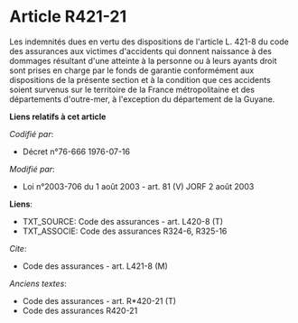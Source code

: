 # Article R421-21

Les indemnités dues en vertu des dispositions de l'article L. 421-8 du code des assurances aux victimes d'accidents qui
donnent naissance à des dommages résultant d'une atteinte à la personne ou à leurs ayants droit sont prises en charge par le
fonds de garantie conformément aux dispositions de la présente section et à la condition que ces accidents soient survenus
sur le territoire de la France métropolitaine et des départements d'outre-mer, à l'exception du département de la Guyane.

**Liens relatifs à cet article**

_Codifié par_:

  - Décret n°76-666 1976-07-16

_Modifié par_:

  - Loi n°2003-706 du 1 août 2003 - art. 81 (V) JORF 2 août 2003

**Liens**:

  - TXT_SOURCE: Code des assurances - art. L420-8 (T)
  - TXT_ASSOCIE: Code des assurances R324-6, R325-16

_Cite_:

  - Code des assurances - art. L421-8 (M)

_Anciens textes_:

  - Code des assurances - art. R*420-21 (T)
  - Code des assurances R420-21
